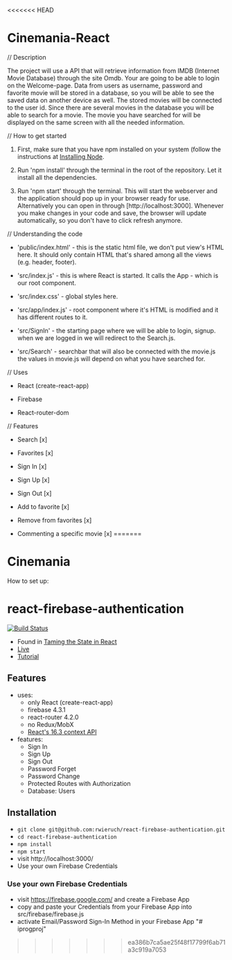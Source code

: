 <<<<<<< HEAD

# Cinemania-React

// Description

The project will use a API that will retrieve information from IMDB (Internet Movie Database) through the site Omdb. Your are going to be able to login on the Welcome-page. Data from users as username, password and favorite movie will be stored in a database, so you will be able to see the saved data on another device as well. The stored movies will be connected to the user id. Since there are several movies in the database you will be able to search for a movie. The movie you have searched for will be displayed on the same screen with all the needed information.



// How to get started

1. First, make sure that you have npm installed on your system (follow the instructions at [Installing Node](https://docs.npmjs.com/getting-started/installing-node).

2. Run 'npm install' through the terminal in the root of the repository. Let it install all the dependencies.

3. Run 'npm start' through the terminal. This will start the webserver and the application should pop up in your browser ready for use. Alternatively you can open in through [http://localhost:3000]. Whenever you make changes in your code and save, the browser will update automatically, so you don't have to click refresh anymore.



// Understanding the code

* 'public/index.html' - this is the static html file, we don't put view's HTML here. It should only contain HTML that's shared among all the views (e.g. header, footer).

* 'src/index.js' - this is where React is started. It calls the App - which is our root component.

* 'src/index.css' - global styles here.

* 'src/app/index.js' - root component where it's HTML is modified and it has different routes to it.

* 'src/SignIn' - the starting page where we will be able to login, signup. when we are logged in we will redirect to the Search.js.

* 'src/Search' - searchbar that will also be connected with the movie.js the values in movie.js will depend on what you have searched for.



// Uses

* React (create-react-app)

* Firebase

* React-router-dom



// Features

* Search [x]

* Favorites [x]

* Sign In [x]

* Sign Up [x]

* Sign Out [x]

* Add to favorite [x]

* Remove from favorites [x]

* Commenting a specific movie [x]
=======
# Cinemania

How to set up: 

# react-firebase-authentication

[![Build Status](https://travis-ci.org/rwieruch/react-firebase-authentication.svg?branch=master)](https://travis-ci.org/rwieruch/react-firebase-authentication)

* Found in [Taming the State in React](https://roadtoreact.com/course-details?courseId=TAMING_THE_STATE)
* [Live](https://react-firebase-authentication.wieruch.com/)
* [Tutorial](https://www.robinwieruch.de/complete-firebase-authentication-react-tutorial/)

## Features

* uses:
  * only React (create-react-app)
  * firebase 4.3.1
  * react-router 4.2.0
  * no Redux/MobX
  * [React's 16.3 context API](https://reactjs.org/blog/2018/03/29/react-v-16-3.html)
* features:
  * Sign In
  * Sign Up
  * Sign Out
  * Password Forget
  * Password Change
  * Protected Routes with Authorization
  * Database: Users

## Installation

* `git clone git@github.com:rwieruch/react-firebase-authentication.git`
* `cd react-firebase-authentication`
* `npm install`
* `npm start`
* visit http://localhost:3000/
* Use your own Firebase Credentials

### Use your own Firebase Credentials

* visit https://firebase.google.com/ and create a Firebase App
* copy and paste your Credentials from your Firebase App into src/firebase/firebase.js
* activate Email/Password Sign-In Method in your Firebase App
"# iprogproj" 
>>>>>>> ea386b7ca5ae25f48f17799f6ab71a3c919a7053
